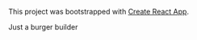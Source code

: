 This project was bootstrapped with [Create React App](https://github.com/facebook/create-react-app).

Just a burger builder

